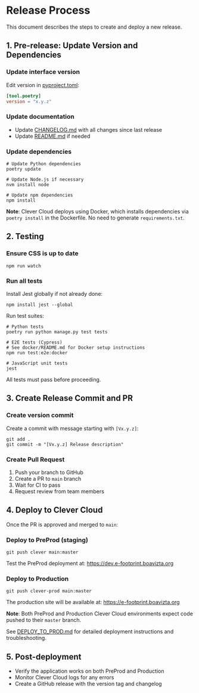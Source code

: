 # Release Process

This document describes the steps to create and deploy a new release.

## 1. Pre-release: Update Version and Dependencies

### Update interface version
Edit version in [pyproject.toml](pyproject.toml):
```toml
[tool.poetry]
version = "x.y.z"
```

### Update documentation
- Update [CHANGELOG.md](CHANGELOG.md) with all changes since last release
- Update [README.md](README.md) if needed

### Update dependencies
```shell
# Update Python dependencies
poetry update

# Update Node.js if necessary
nvm install node

# Update npm dependencies
npm install
```

**Note**: Clever Cloud deploys using Docker, which installs dependencies via `poetry install` in the Dockerfile. No need to generate `requirements.txt`.

## 2. Testing

### Ensure CSS is up to date
```shell
npm run watch
```

### Run all tests
Install Jest globally if not already done:
```shell
npm install jest --global
```

Run test suites:
```shell
# Python tests
poetry run python manage.py test tests

# E2E tests (Cypress)
# See docker/README.md for Docker setup instructions
npm run test:e2e:docker

# JavaScript unit tests
jest
```

All tests must pass before proceeding.

## 3. Create Release Commit and PR

### Create version commit
Create a commit with message starting with `[Vx.y.z]`:
```shell
git add .
git commit -m "[Vx.y.z] Release description"
```

### Create Pull Request
1. Push your branch to GitHub
2. Create a PR to `main` branch
3. Wait for CI to pass
4. Request review from team members

## 4. Deploy to Clever Cloud

Once the PR is approved and merged to `main`:

### Deploy to PreProd (staging)
```shell
git push clever main:master
```

Test the PreProd deployment at: https://dev.e-footprint.boavizta.org

### Deploy to Production
```shell
git push clever-prod main:master
```

The production site will be available at: https://e-footprint.boavizta.org

**Note**: Both PreProd and Production Clever Cloud environments expect code pushed to their `master` branch.

See [DEPLOY_TO_PROD.md](DEPLOY_TO_PROD.md) for detailed deployment instructions and troubleshooting.

## 5. Post-deployment

- Verify the application works on both PreProd and Production
- Monitor Clever Cloud logs for any errors
- Create a GitHub release with the version tag and changelog
